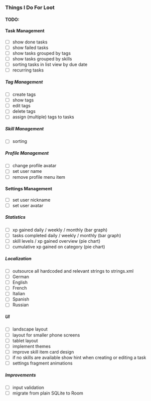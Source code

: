 ### Things I Do For Loot

#### TODO:

#### Task Management
- [ ] show done tasks
- [ ] show failed tasks
- [ ] show tasks grouped by tags
- [ ] show tasks grouped by skills
- [ ] sorting tasks in list view by due date
- [ ] recurring tasks

##### Tag Management
- [ ] create tags
- [ ] show tags
- [ ] edit tags
- [ ] delete tags
- [ ] assign (multiple) tags to tasks

##### Skill Management
- [ ] sorting

##### Profile Management
- [ ] change profile avatar
- [ ] set user name
- [ ] remove profile menu item

#### Settings Management
- [ ] set user nickname
- [ ] set user avatar

##### Statistics
- [ ] xp gained daily / weekly / monthly (bar graph)
- [ ] tasks completed daily / weekly / monthly (bar graph)
- [ ] skill levels / xp gained overview (pie chart)
- [ ] cumulative xp gained on category (pie chart) 

##### Localization
- [ ] outsource all hardcoded and relevant strings to strings.xml
- [ ] German
- [ ] English
- [ ] French
- [ ] Italian
- [ ] Spanish
- [ ] Russian

##### UI
- [ ] landscape layout
- [ ] layout for smaller phone screens
- [ ] tablet layout
- [ ] implement themes
- [ ] improve skill item card design
- [ ] if no skills are available show hint when creating or editing a task
- [ ] settings fragment animations

##### Improvements
- [ ] input validation
- [ ] migrate from plain SQLite to Room
